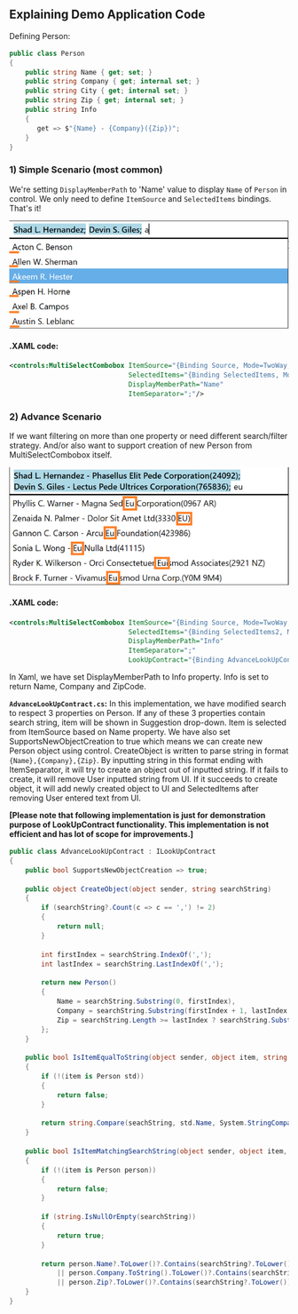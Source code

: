 ## Explaining Demo Application Code

Defining Person:

```csharp
public class Person
{
    public string Name { get; set; }
    public string Company { get; internal set; }
    public string City { get; internal set; }
    public string Zip { get; internal set; }
    public string Info
    {
       get => $"{Name} - {Company}({Zip})";
    }
}
```

### 1) Simple Scenario (most common)
We're setting `DisplayMemberPath` to 'Name' value to display `Name` of `Person` in control. We only need to define `ItemSource` and `SelectedItems` bindings. That's it!

![](Docs//1_Control.png)

#### .XAML code:

```xml
<controls:MultiSelectCombobox ItemSource="{Binding Source, Mode=TwoWay, UpdateSourceTrigger=PropertyChanged}"
                              SelectedItems="{Binding SelectedItems, Mode=TwoWay, UpdateSourceTrigger=PropertyChanged}"
                              DisplayMemberPath="Name"
                              ItemSeparator=";"/>
```

### 2) Advance Scenario
If we want filtering on more than one property or need different search/filter strategy. And/or also want to support creation of new Person from MultiSelectCombobox itself.

![](Docs/2_Control.png)

#### .XAML code:

```xml
<controls:MultiSelectCombobox ItemSource="{Binding Source, Mode=TwoWay, UpdateSourceTrigger=PropertyChanged}"
                              SelectedItems="{Binding SelectedItems2, Mode=TwoWay, UpdateSourceTrigger=PropertyChanged}"
                              DisplayMemberPath="Info"
                              ItemSeparator=";"
                              LookUpContract="{Binding AdvanceLookUpContract}"/>
```


In Xaml, we have set DisplayMemberPath to Info property. Info is set to return Name, Company and ZipCode.

**`AdvanceLookUpContract.cs`:**
In this implementation, we have modified search to respect 3 properties on Person. If any of these 3 properties contain search string, item will be shown in Suggestion drop-down. Item is selected from ItemSource based on Name property. We have also set SupportsNewObjectCreation to true which means we can create new Person object using control. CreateObject is written to parse string in format `{Name},{Company},{Zip}`. By inputting string in this format ending with ItemSeparator, it will try to create an object out of inputted string. If it fails to create, it will remove User inputted string from UI. If it succeeds to create object, it will add newly created object to UI and SelectedItems after removing User entered text from UI.

**[Please note that following implementation is just for demonstration purpose of LookUpContract functionality. This implementation is not efficient and has lot of scope for improvements.]**

```csharp
public class AdvanceLookUpContract : ILookUpContract
{
    public bool SupportsNewObjectCreation => true;

    public object CreateObject(object sender, string searchString)
    {
        if (searchString?.Count(c => c == ',') != 2)
        {
            return null;
        }

        int firstIndex = searchString.IndexOf(',');
        int lastIndex = searchString.LastIndexOf(',');

        return new Person()
        {
            Name = searchString.Substring(0, firstIndex),
            Company = searchString.Substring(firstIndex + 1, lastIndex - firstIndex - 1),
            Zip = searchString.Length >= lastIndex ? searchString.Substring(lastIndex + 1) : string.Empty
        };
    }

    public bool IsItemEqualToString(object sender, object item, string seachString)
    {
        if (!(item is Person std))
        {
            return false;
        }

        return string.Compare(seachString, std.Name, System.StringComparison.InvariantCultureIgnoreCase) == 0;
    }

    public bool IsItemMatchingSearchString(object sender, object item, string searchString)
    {
        if (!(item is Person person))
        {
            return false;
        }

        if (string.IsNullOrEmpty(searchString))
        {
            return true;
        }

        return person.Name?.ToLower()?.Contains(searchString?.ToLower()) == true
            || person.Company.ToString().ToLower()?.Contains(searchString?.ToLower()) == true
            || person.Zip?.ToLower()?.Contains(searchString?.ToLower()) == true;
    }
}
```
